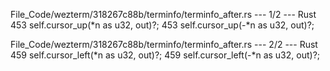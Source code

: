 File_Code/wezterm/318267c88b/terminfo/terminfo_after.rs --- 1/2 --- Rust
453                     self.cursor_up(*n as u32, out)?;                                                                                                     453                     self.cursor_up(-*n as u32, out)?;

File_Code/wezterm/318267c88b/terminfo/terminfo_after.rs --- 2/2 --- Rust
459                     self.cursor_left(*n as u32, out)?;                                                                                                   459                     self.cursor_left(-*n as u32, out)?;

